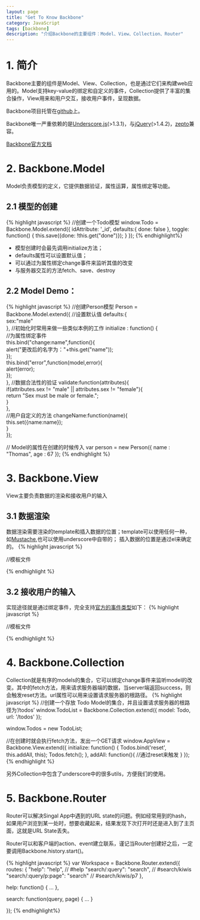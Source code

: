 ```yaml
---
layout: page
title: "Get To Know Backbone"
category: JavaScript
tags: [backbone]
description: "介绍Backbone的主要组件：Model、View、Collection、Router"
---
```

# 1. 简介
Backbone主要的组件是Model、View、Collection，也是通过它们来构建web应用的。Model支持key-value的绑定和自定义的事件，Collection提供了丰富的集合操作，View用来和用户交互，接收用户事件，呈现数据。

Backbone项目托管在[github](https://github.com/documentcloud/backbone/)上。

Backbone唯一严重依赖的是[Underscore.js](http://documentcloud.github.com/underscore/)(>1.3.1)，与[jQuery](http://jquery.com)(>1.4.2)，[zepto](http://zeptojs.com)兼容。

[Backbone官方文档](http://documentcloud.github.com/backbone/)

# 2. Backbone.Model
Model负责模型的定义，它提供数据验证，属性运算，属性绑定等功能。

## 2.1 模型的创建
{% highlight javascript %}
//创建一个Todo模型
window.Todo = Backbone.Model.extend({
	idAttribute: '_id',
	defaults:{
		done: false
	},
	toggle: function() {
      this.save({done: !this.get("done")});
    }
});
{% endhighlight%}

+ 模型创建时会最先调用initialize方法；
+ defaults属性可以设置默认值；
+ 可以通过为属性绑定change事件来监听其值的改变
+ 与服务器交互的方法fetch、save、destroy

## 2.2 Model Demo：
{% highlight javascript %}
//创建Person模型
Person = Backbone.Model.extend({ 
	//设置默认值 
    defaults:{  
        sex:"male"  
    }, 
    //初始化时常用来做一些类似本例的工作
    initialize : function() {  
        //为属性绑定事件  
        this.bind("change:name",function(){  
            alert("更改后的名字为："+this.get("name"));  
        });  
        this.bind("error",function(model,error){  
            alert(error);  
        });  
    }, 
    //数据合法性的验证 
    validate:function(attributes){  
        if(attributes.sex != "male" || attributes.sex != "female"){  
            return "Sex must be male or female.";  
        }  
    },  
    //用户自定义的方法
    changeName:function(name){  
        this.set({name:name});  
    }  
});  

// Model的属性在创建的时候传入
var person = new Person({ name : "Thomas",  age : 67 }); 
{% endhighlight %}

# 3. Backbone.View
View主要负责数据的渲染和接收用户的输入

## 3.1 数据渲染
数据渲染需要渲染的template和插入数据的位置；template可以使用任何一种，如[Mustache](http://mustache.github.com/),也可以使用underscore中自带的；
插入数据的位置是通过el来确定的。
{% highlight javascript %}
<div id="search_container"></div>

<script type="text/javascript">
	SearchView = Backbone.View.extend({
    	//制定插入数据的位置
    	el: $('#search_container'),
        initialize: function(){
            this.render();
        },
        render: function(){
            // 使用underscore模板编译为html
            var template = _.template( $('#search_template').html(),{});
            // 插入到DOM中 ， this.el 和 this.$el的区别就是前者返回Dom元素，后者返回JQuery对象
            // 即$(this.el) == this.$el
            this.$el.html(template);
        }
    });
    
    var search_view = new SearchView;
</script>

//模板文件
<script type="text/template" id="search_template">
    <label>Search</label>
    <input type="text" id="search_input" />
    <input type="button" id="search_button" value="Search" />
</script>
{% endhighlight %}

## 3.2 接收用户的输入
实现途径就是通过绑定事件，完全支持[官方的事件类型](http://www.tutorialspoint.com/html5/html5_events.htm)如下：
{% highlight javascript %}
<div id="search_container"></div>

<script type="text/javascript">
	SearchView = Backbone.View.extend({
    	//制定插入数据的位置
    	el: $('#search_container'),
        initialize: function(){
            this.render();
        },
        events: {
            "click input[type=button]": "doSearch"
        },
        render: function(){
            // 使用underscore模板编译为html
            var template = _.template( $('#search_template').html(),{});
            // 插入到DOM中 ， this.el 和 this.$el的区别就是前者返回Dom元素，后者返回JQuery对象
            // 即$(this.el) == this.$el
            this.$el.html(template);
        },
        doSearch: function(){
        	alert('doSearch');
        }
    });
    
    var search_view = new SearchView;
</script>

//模板文件
<script type="text/template" id="search_template">
    <label>Search</label>
    <input type="text" id="search_input" />
    <input type="button" id="search_button" value="Search" />
</script>
{% endhighlight %}

# 4. Backbone.Collection
Collection就是有序的models的集合，它可以绑定change事件来监听model的改变。其中的fetch方法，用来请求服务器端的数据，当server端返回success，则会触发reset方法。url属性可以用来设置请求服务器的根路径。
{% highlight javascript %}
//创建一个存放 Todo Model的集合，并且设置请求服务器的根路径为‘/todos’
window.TodoList = Backbone.Collection.extend({
	model: Todo,
	url: '/todos'
});

window.Todos = new TodoList;

//在创建时就会执行fetch方法，发出一个GET请求
window.AppView = Backbone.View.extend({
	initialize: function() {
		Todos.bind('reset', this.addAll, this);
		Todos.fetch();
	},
	addAll: function(){
		//通过reset来触发
	}
});
{% endhighlight %}

另外Collection中包含了underscore中的很多utils，方便我们的使用。

# 5. Backbone.Router
Router可以解决Singal App中遇到的URL state的问题。例如经常用到的hash，如果用户浏览到某一处时，想要收藏起来，结果发现下次打开时还是进入到了主页面，这就是URL State丢失。

Router可以和客户端的action、event建立联系，谨记当Router创建好之后，一定要调用Backbone.history.start()。

{% highlight javascript %}
var Workspace = Backbone.Router.extend({
  routes: {
    "help":                 "help",    // #help
    "search/:query":        "search",  // #search/kiwis
    "search/:query/p:page": "search"   // #search/kiwis/p7
  },

  help: function() {
    ...
  },

  search: function(query, page) {
    ...
  }

});	
{% endhighlight%}


